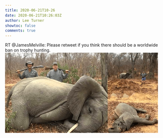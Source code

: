```yaml
---
title: 2020-06-21T10-26
date: 2020-06-21T10:26:03Z
author: Lee Turner
showtoc: false
comments: true
---
```


RT @JamesMelville: Please retweet if you think there should be a worldwide ban on trophy hunting. ![](/img/x//1274649779159654402-Ea8BWfrXsAA1uTG.jpg)

